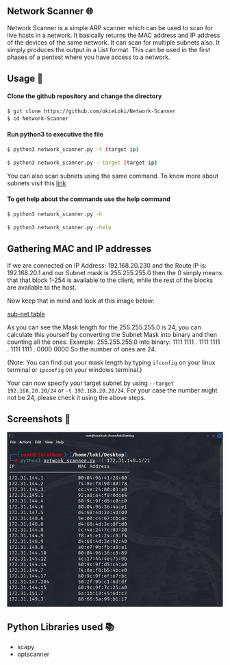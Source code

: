 
## Network Scanner 🌐

Network Scanner is a simple ARP scanner which can be used to scan for live hosts in a network. It basically returns the MAC address and IP address of the devices of the same network. It can scan for multiple subnets also. It simply produces the output in a List format. This can be used in the first phases of a pentest where you have access to a network.


## Usage 🚀
#### Clone the github repository and change the directory
```bash
$ git clone https://github.com/okieLoki/Network-Scanner
$ cd Network-Scanner
```
#### Run python3 to executive the file
```bash
$ python3 network_scanner.py -t (target ip)
```
```bash
$ python3 network_scanner.py --target (target ip)
```

You can also scan subnets using the same command.
To know more about subnets visit this [link](https://www.freecodecamp.org/news/subnet-cheat-sheet-24-subnet-mask-30-26-27-29-and-other-ip-address-cidr-network-references/)

#### To get help about the commands use the help command
```bash
$ python3 network_scanner.py -h
```
```bash
$ python3 network_scanner.py -help
```

## Gathering MAC and IP addresses

If we are connected on IP Address: 192.168.20.230 and the Route IP is: 192.168.20.1 and our Subnet mask is 255.255.255.0 then the 0 simply means that that block 1-254 is available to the client, while the rest of the blocks are available to the host.

Now keep that in mind and look at this image below:

[sub-net table](images/subnet.png)

As you can see the Mask length for the 255.255.255.0 is 24, you can calculate this yourself by converting the Subnet Mask into binary and then counting all the ones. Example: 255.255.255.0 into binary: 1111 1111 . 1111 1111 . 1111 1111 . 0000 0000 So the number of ones are 24.

(Note: You can find out your mask length by typing `ifconfig` on your linux terminal or `ipconfig` on your windows terminal.) 

Your can now specify your target subnet by using `--target 192.168.20.20/24` or `-t 192.168.20.20/24`. For your case the number might not be 24, please check it using the above steps.

## Screenshots 📸

![](images/image.jpeg)


## Python Libraries used 📚

- scapy
- optscanner

